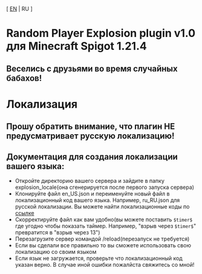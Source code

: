 [ [EN](README.md) | RU ]
# Random Player Explosion plugin v1.0 для **Minecraft Spigot 1.21.4**
## Веселись с друзьями во время случайных бабахов!
# **Локализация**
## Прошу обратить внимание, что плагин НЕ предусматривает русскую локализацию!
## **Документация** для создания локализации вашего **языка**:
- Откройте директорию вашего сервера и зайдите в папку explosion_locale(она сгенерируется после первого запуска сервера)
- Клонируйте файл en_US.json и переименуйте новый файл в локализационный код вашего языка. Например, ru_RU.json для русской локализации. Вы можете найти локализационные коды по [ссылке](https://minecraft.fandom.com/wiki/Language)
- Скорректируйте файл как вам удобно(вы можете поставить `$timer$` где угодно чтобы показать таймер. Например, "взрыв через `$timer$`" превратится в  "взрыв через 13")
- Перезагрузите сервер командой /reload(перезапуск не требуется)
- Если вы сделали все правильно то вы сможете использовать свою локализацию со своим языком
- Если язык не загружается, проверьте что локализационный код указан верно. В случае иной ошибки пожалйста свяжитесь со мной!
